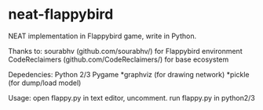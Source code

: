 # neat-flappybird

NEAT implementation in Flappybird game, write in Python.

Thanks to:
    sourabhv (github.com/sourabhv/) for Flappybird environment
    CodeReclaimers (github.com/CodeReclaimers/) for base ecosystem 

Depedencies:
    Python 2/3
    Pygame
    *graphviz (for drawing network)
    *pickle (for dump/load model)

Usage:
    open flappy.py in text editor, uncomment.
    run flappy.py in python2/3
